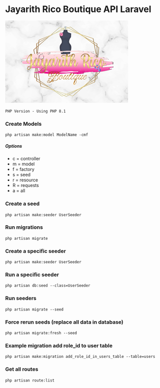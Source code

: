 # Jayarith Rico Boutique API Laravel

![](/public/assets/images/logo-jr-mobile.png)

```PHP Version - Using PHP 8.1```

### Create Models
```
php artisan make:model ModelName -cmf
```
##### Options
* c = controller
* m = model
* f = factory
* s = seed
* r = resource
* R = requests
* a = all


### Create a seed
``` 
php artisan make:seeder UserSeeder
```

### Run migrations
```
php artisan migrate
```

### Create a specific seeder
```
php artisan make:seeder UserSeeder
```

### Run a specific seeder
```
php artisan db:seed --class=UserSeeder
```

### Run seeders
```
php artisan migrate --seed
```

### Force rerun seeds (replace all data in database)
```
php artisan migrate:fresh --seed
```

### Example migration add role_id to user table
```
php artisan make:migration add_role_id_in_users_table --table=users
```

### Get all routes
```
php artisan route:list
```

